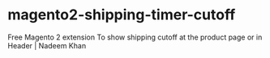 # magento2-shipping-timer-cutoff
Free Magento 2 extension To show shipping cutoff at the product page or in Header | Nadeem Khan
